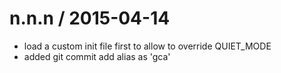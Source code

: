 
n.n.n / 2015-04-14
==================

  * load a custom init file first to allow to override QUIET_MODE
  * added git commit add alias as 'gca'
